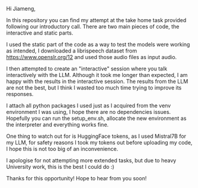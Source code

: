 Hi Jiameng,

In this repository you can find my attempt at the take home task provided following our introductory call.
There are two main pieces of code, the interactive and static parts. 

I used the static part of the code as a way to test the models were working as intended, I downloaded a librispeech dataset from https://www.openslr.org/12 and used those audio files as input audio.

I then attempted to create an "interactive" session where you talk interactively with the LLM.
Although it took me longer than expected, I am happy with the results in the interactive session. The results from the LLM are not the best, but I think I wasted too much time trying to improve its responses.

I attach all python packages I used just as I acquired from the venv environment I was using, I hope there are no dependencies issues. Hopefully you can run the setup_env.sh, allocate the new environment as the interpreter and everything works fine.

One thing to watch out for is HuggingFace tokens, as I used Mistral7B for my LLM, for safety reasons I took my tokens out before uploading my code, I hope this is not too big of an inconvenience.

I apologise for not attempting more extended tasks, but due to heavy University work, this is the best I could do :)

Thanks for this opportunity!
Hope to hear from you soon!

